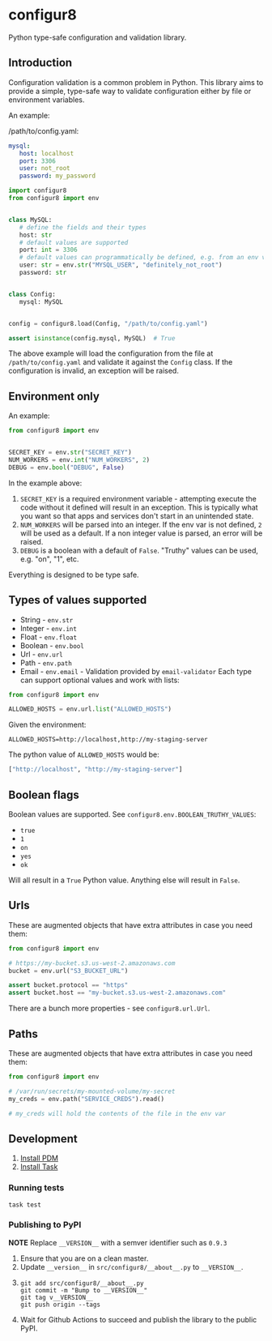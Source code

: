 configur8
=========

Python type-safe configuration and validation library.

## Introduction

Configuration validation is a common problem in Python. This library aims to
provide a simple, type-safe way to validate configuration either by file or
environment variables.

An example:

/path/to/config.yaml:

```yaml
mysql:
   host: localhost
   port: 3306
   user: not_root
   password: my_password
```

```python
import configur8
from configur8 import env


class MySQL:
   # define the fields and their types
   host: str
   # default values are supported
   port: int = 3306
   # default values can programmatically be defined, e.g. from an env var
   user: str = env.str("MYSQL_USER", "definitely_not_root")
   password: str


class Config:
   mysql: MySQL


config = configur8.load(Config, "/path/to/config.yaml")

assert isinstance(config.mysql, MySQL)  # True
```

The above example will load the configuration from the file at
``/path/to/config.yaml`` and validate it against the ``Config`` class. If the
configuration is invalid, an exception will be raised.

## Environment only
An example:

```python
from configur8 import env


SECRET_KEY = env.str("SECRET_KEY")
NUM_WORKERS = env.int("NUM_WORKERS", 2)
DEBUG = env.bool("DEBUG", False)
```

In the example above:
1. ``SECRET_KEY`` is a required environment variable - attempting execute the
   code without it defined will result in an exception. This is typically what
   you want so that apps and services don't start in an unintended state.
2. ``NUM_WORKERS`` will be parsed into an integer. If the env var is not
   defined, ``2`` will be used as a default. If a non integer value is parsed,
   an error will be raised.
3. ``DEBUG`` is a boolean with a default of ``False``. "Truthy" values can be
   used, e.g. "on", "1", etc.

Everything is designed to be type safe.

## Types of values supported

* String - ``env.str``
* Integer - ``env.int``
* Float - ``env.float``
* Boolean - ``env.bool``
* Url - ``env.url``
* Path - ``env.path``
* Email - ``env.email`` - Validation provided by ``email-validator``
Each type can support optional values and work with lists:

```python
from configur8 import env

ALLOWED_HOSTS = env.url.list("ALLOWED_HOSTS")
```

Given the environment:

```
ALLOWED_HOSTS=http://localhost,http://my-staging-server
```

The python value of ``ALLOWED_HOSTS`` would be:

```python
["http://localhost", "http://my-staging-server"]
```

## Boolean flags

Boolean values are supported. See ``configur8.env.BOOLEAN_TRUTHY_VALUES``:
* `true`
* `1`
* `on`
* `yes`
* `ok`

Will all result in a ``True`` Python value. Anything else will result in
``False``.

## Urls

These are augmented objects that have extra attributes in case you need them:

```python
from configur8 import env

# https://my-bucket.s3.us-west-2.amazonaws.com
bucket = env.url("S3_BUCKET_URL")

assert bucket.protocol == "https"
assert bucket.host == "my-bucket.s3.us-west-2.amazonaws.com"
```

There are a bunch more properties - see ``configur8.url.Url``.

## Paths

These are augmented objects that have extra attributes in case you need them:

```python
from configur8 import env

# /var/run/secrets/my-mounted-volume/my-secret
my_creds = env.path("SERVICE_CREDS").read()

# my_creds will hold the contents of the file in the env var
```

## Development

1. [Install PDM](https://pdm.fming.dev/latest/)
2. [Install Task](https://taskfile.dev/installation/)

### Running tests

```shell
task test
```

### Publishing to PyPI

**NOTE** Replace `__VERSION__` with a semver identifier such as `0.9.3`

1. Ensure that you are on a clean master.
2. Update `__version__` in `src/configur8/__about__.py` to `__VERSION__`.
3. ```shell
   git add src/configur8/__about__.py
   git commit -m "Bump to __VERSION__"
   git tag v__VERSION__
   git push origin --tags
4. Wait for Github Actions to succeed and publish the library to the public PyPI.
